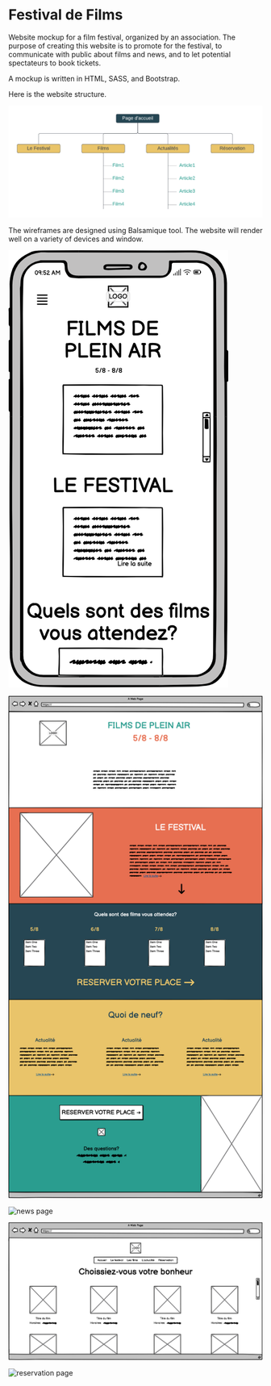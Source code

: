 # Festival de Films

Website mockup for a film festival, organized by an association. The purpose of creating this website is to promote for the festival, to communicate with public about films and news, and to let potential spectateurs to book tickets.

A mockup is written in HTML, SASS, and Bootstrap.

Here is the website structure.


![arborescence](images/arborescence.png)

The wireframes are designed using Balsamique tool. The website will render well on a variety of devices and window.


![main page on mobile](images/Mobile.png)


![main page on destop](images/Page%20d'accueil.png)


![news page](images/Page%20des%20actualit%C3%A9s.png)


![films page](images/Page%20des%20films.png)


![reservation page](images/Page%20de%20r%C3%A9servation.png)

